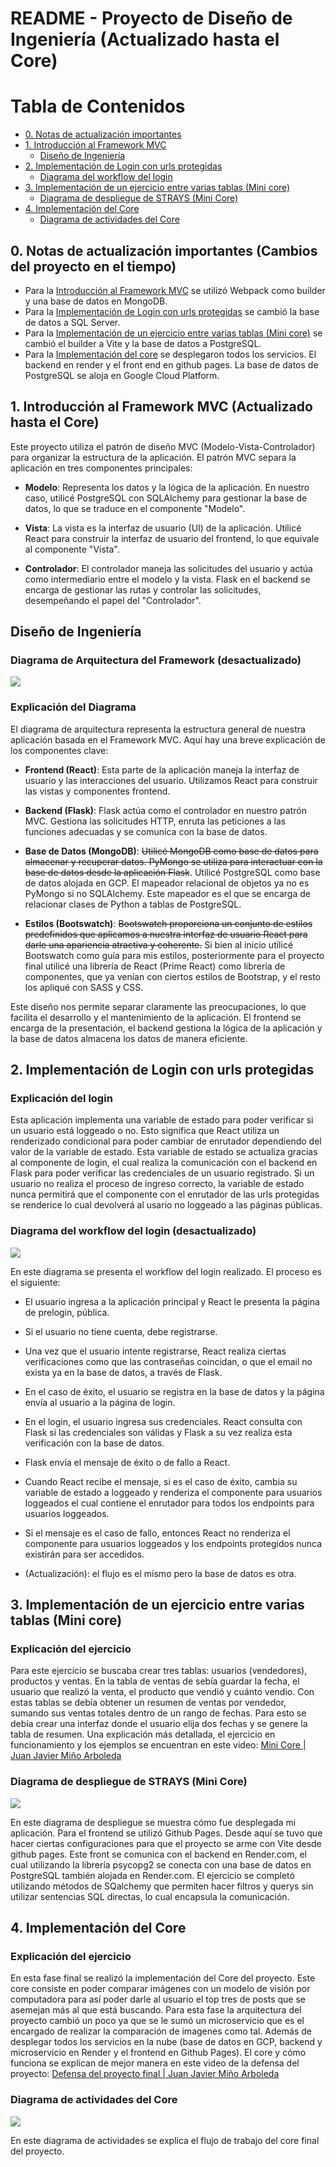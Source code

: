 # README - Proyecto de Diseño de Ingeniería (Actualizado hasta el Core)

# Tabla de Contenidos

- [0. Notas de actualización importantes](#0-notas-de-actualización-importantes)
- [1. Introducción al Framework MVC](#1-introducción-al-framework-mvc)
  - [Diseño de Ingeniería](#diseño-de-ingeniería)
- [2. Implementación de Login con urls protegidas](#2-implementación-de-login-con-urls-protegidas)
  - [Diagrama del workflow del login](#diagrama-del-workflow-del-login)
- [3. Implementación de un ejercicio entre varias tablas (Mini core)](#3-implementación-de-un-ejercicio-entre-varias-tablas-mini-core)
  - [Diagrama de despliegue de STRAYS (Mini Core)](#diagrama-de-despliegue-de-strays)
- [4. Implementación del Core](#4-implementación-del-core)
  - [Diagrama de actividades del Core](#diagrama-de-actividades-del-core)

## 0. Notas de actualización importantes (Cambios del proyecto en el tiempo)

- Para la [Introducción al Framework MVC](#1-introducción-al-framework-mvc) se utilizó Webpack como builder y una base de datos en MongoDB.
- Para la [Implementación de Login con urls protegidas](#2-implementación-de-login-con-urls-protegidas) se cambió la base de datos a SQL Server.
- Para la [Implementación de un ejercicio entre varias tablas (Mini core)](#3-implementación-de-un-ejercicio-entre-varias-tablas-mini-core) se cambió el builder a Vite y la base de datos a PostgreSQL.
- Para la [Implementación del core](#4-implementación-del-core) se desplegaron todos los servicios. El backend en render y el front end en github pages. La base de datos de PostgreSQL se aloja en Google Cloud Platform.

## 1. Introducción al Framework MVC (Actualizado hasta el Core)

Este proyecto utiliza el patrón de diseño MVC (Modelo-Vista-Controlador) para organizar la estructura de la aplicación. El patrón MVC separa la aplicación en tres componentes principales:

- **Modelo**: Representa los datos y la lógica de la aplicación. En nuestro caso, utilicé PostgreSQL con SQLAlchemy para gestionar la base de datos, lo que se traduce en el componente "Modelo".

- **Vista**: La vista es la interfaz de usuario (UI) de la aplicación. Utilicé React para construir la interfaz de usuario del frontend, lo que equivale al componente "Vista".

- **Controlador**: El controlador maneja las solicitudes del usuario y actúa como intermediario entre el modelo y la vista. Flask en el backend se encarga de gestionar las rutas y controlar las solicitudes, desempeñando el papel del "Controlador".

## Diseño de Ingeniería

### Diagrama de Arquitectura del Framework (desactualizado)

<img src="https://github.com/juanjaviermino/DiagramasStrays/blob/110c4c476a7a6a13b91fc60408639a65af6df7af/Diagrama%20de%20arquitectura.jpg">

### Explicación del Diagrama

El diagrama de arquitectura representa la estructura general de nuestra aplicación basada en el Framework MVC. Aquí hay una breve explicación de los componentes clave:

- **Frontend (React)**: Esta parte de la aplicación maneja la interfaz de usuario y las interacciones del usuario. Utilizamos React para construir las vistas y componentes frontend.

- **Backend (Flask)**: Flask actúa como el controlador en nuestro patrón MVC. Gestiona las solicitudes HTTP, enruta las peticiones a las funciones adecuadas y se comunica con la base de datos.

- **Base de Datos (MongoDB)**: ~~Utilicé MongoDB como base de datos para almacenar y recuperar datos. PyMongo se utiliza para interactuar con la base de datos desde la aplicación Flask~~. Utilicé PostgreSQL como base de datos alojada en GCP. El mapeador relacional de objetos ya no es PyMongo si no SQLAlchemy. Este mapeador es el que se encarga de relacionar clases de Python a tablas de PostgreSQL.  

- **Estilos (Bootswatch)**: ~~Bootswatch proporciona un conjunto de estilos predefinidos que aplicamos a nuestra interfaz de usuario React para darle una apariencia atractiva y coherente.~~ Si bien al inicio utilicé Bootswatch como guía para mis estilos, posteriormente para el proyecto final utilicé una librería de React (Prime React) como librería de componentes, que ya venían con ciertos estilos de Bootstrap, y el resto los apliqué con SASS y CSS.

Este diseño nos permite separar claramente las preocupaciones, lo que facilita el desarrollo y el mantenimiento de la aplicación. El frontend se encarga de la presentación, el backend gestiona la lógica de la aplicación y la base de datos almacena los datos de manera eficiente.


## 2. Implementación de Login con urls protegidas

### Explicación del login

Esta aplicación implementa una variable de estado para poder verificar si un usuario está loggeado o no. Esto significa que React utiliza un renderizado condicional para poder cambiar de enrutador dependiendo del valor de la variable de estado. Esta variable de estado se actualiza gracias al componente de login, el cual realiza la comunicación con el backend en Flask para poder verificar las credenciales de un usuario registrado. Si un usuario no realiza el proceso de ingreso correcto, la variable de estado nunca permitirá que el componente con el enrutador de las urls protegidas se renderice lo cual devolverá al usario no loggeado a las páginas públicas. 

### Diagrama del workflow del login (desactualizado)

<img src="https://github.com/juanjaviermino/DiagramasStrays/blob/110c4c476a7a6a13b91fc60408639a65af6df7af/Diagrama%20workflow%20login.jpg">

En este diagrama se presenta el workflow del login realizado. El proceso es el siguiente: 

- El usuario ingresa a la aplicación principal y React le presenta la página de prelogin, pública.
- Si el usuario no tiene cuenta, debe registrarse.
- Una vez que el usuario intente registrarse, React realiza ciertas verificaciones como que las contraseñas coincidan, o que el email no exista ya en la base de datos, a través de Flask. 
- En el caso de éxito, el usuario se registra en la base de datos y la página envía al usuario a la página de login.
- En el login, el usuario ingresa sus credenciales. React consulta con Flask si las credenciales son válidas y Flask a su vez realiza esta verificación con la base de datos.
- Flask envía el mensaje de éxito o de fallo a React.
- Cuando React recibe el mensaje, si es el caso de éxito, cambia su variable de estado a loggeado y renderiza el componente para usuarios loggeados el cual contiene el enrutador para todos los endpoints para usuarios loggeados.
- Si el mensaje es el caso de fallo, entonces React no renderiza el componente para usuarios loggeados y los endpoints protegidos nunca existirán para ser accedidos.

- (Actualización): el flujo es el mismo pero la base de datos es otra.

## 3. Implementación de un ejercicio entre varias tablas (Mini core)

### Explicación del ejercicio

Para este ejercicio se buscaba crear tres tablas: usuarios (vendedores), productos y ventas. En la tabla de ventas de sebía guardar la fecha, el usuario que realizó la venta, el producto que vendió y cuánto vendio. Con estas tablas se debía obtener un resumen de ventas por vendedor, sumando sus ventas totales dentro de un rango de fechas. Para esto se debía crear una interfaz donde el usuario elija dos fechas y se genere la tabla de resumen. Una explicación más detallada, el ejercicio en funcionamiento y los ejemplos se encuentran en este video: [Mini Core | Juan Javier Miño Arboleda](https://www.youtube.com/watch?v=g0eV-DL43sc)


### Diagrama de despliegue de STRAYS (Mini Core)

<img src="https://github.com/juanjaviermino/DiagramasStrays/blob/b073277d895b10aa0105df40a2cdeb4b61de5842/Diagrama%20de%20despliegue%20Minicore.png">

En este diagrama de despliegue se muestra cómo fue desplegada mi aplicación. Para el frontend se utilizó Github Pages. Desde aquí se tuvo que hacer ciertas configuraciones para que el proyecto se arme con Vite desde github pages. Este front se comunica con el backend en Render.com, el cual utilizando la librería psycopg2 se conecta con una base de datos en PostgreSQL también alojada en Render.com. El ejercicio se completó utilizando métodos de SQalchemy que permiten hacer filtros y querys sin utilizar sentencias SQL directas, lo cual encapsula la comunicación. 

## 4. Implementación del Core

### Explicación del ejercicio

En esta fase final se realizó la implementación del Core del proyecto. Este core consiste en poder comparar imágenes con un modelo de visión por computadora para así poder darle al usuario el top tres de posts que se asemejan más al que está buscando. Para esta fase la arquitectura del proyecto cambió un poco ya que se le sumó un microservicio que es el encargado de realizar la comparación de imagenes como tal. Además de desplegar todos los servicios en la nube (base de datos en GCP, backend y microservicio en Render y el frontend en Github Pages). El core y cómo funciona se explican de mejor manera en este video de la defensa del proyecto: [Defensa del proyecto final | Juan Javier Miño Arboleda](https://www.youtube.com/watch?v=g6TvRfjTtzs)


### Diagrama de actividades del Core

<img src="https://github.com/juanjaviermino/StraysFinal/blob/4a73cae9fbe5d7f01c6b989d5dc30eed3c1a38bb/Diagrama%20de%20actividades%20core.jpg">

En este diagrama de actividades se explica el flujo de trabajo del core final del proyecto.
